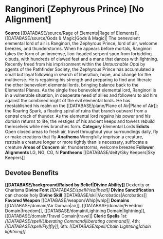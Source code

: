 ﻿---
ability:
- Dexterity
- Charisma
ability_boost:
- Dexterity
- Charisma
alignment: No Alignment
deity:
- '[[DATABASE/deity/Ranginori|Ranginori]]'
- '[[DATABASE/deity/Sky Keepers|SkyKeepers]]'
deity_category: Elemental Lords
divine_font: Heal
domain:
- '[[DATABASE/domain/Air Domain|Air]]'
- '[[DATABASE/domain/Freedom Domain|Freedom]]'
- '[[DATABASE/domain/Lightning Domain|Lightning]]'
- '[[DATABASE/domain/Travel Domain|Travel]]'
favored_weapon: '[[DATABASE/weapon/Whip|Whip]]'
follower_alignment:
- LG
- NG
- N
- CG
id: '106'
name: Ranginori
rarity: Common
skill:
- '[[DATABASE/skill/Acrobatics|Acrobatics]]'
source: '[[DATABASE/source/Rage of Elements|Rage of Elements]]'
type: Deity

---
# Ranginori (Zephyrous Prince) [No Alignment]

**Source** [[DATABASE/source/Rage of Elements|Rage of Elements]], [[DATABASE/source/Gods & Magic|Gods & Magic]] 
The benevolent elemental lord of air is Ranginori, the Zephyrous Prince, lord of air, welcome breezes, and thunderstorms. When he appears before mortals, Ranginori takes the form of an immense, lion-headed serpent spun from forbidding clouds, with hundreds of clawed feet and a mane that dances with lightning. Recently freed from his imprisonment within the _Untouchable Opal_ by agents of the Pathfinder Society, the Zephyrous Prince has accumulated a small but loyal following in search of liberation, hope, and change for the multiverse. He is regaining his strength and preparing to find and liberate the other benevolent elemental lords, bringing balance back to the Elemental Planes.
 As the single free benevolent elemental lord, Ranginori is in a vulnerable situation, in desperate need of allies and followers to aid him against the combined might of the evil elemental lords. He has reestablished his realm on the [[DATABASE/plane/Plane of Air|Plane of Air]]: the Roaring Spark, a floating spiral of ruins that branch outward from a central crack of thunder. As the elemental lord regains his power and his domain returns to life, the vestiges of his ancient keeps and towers rebuild themselves while new branches form.
**Category** Elemental Lords
**Edicts** Open closed areas to fresh air, travel throughout your surroundings daily, fly or make creations that fly
**Anathema** Wrongfully imprison a creature, restrain a creature longer or more tightly than is necessary, suffocate a creature
**Areas of Concern** air, thunderstorms, welcome breezes
**Follower Alignments** LG, NG, CG, N
**Pantheons** [[DATABASE/deity/Sky Keepers|Sky Keepers]]

## Devotee Benefits

**[[DATABASE/background/Raised by Belief|Divine Ability]]** Dexterity or Charisma
**Divine Font** _[[DATABASE/spell/Heal|heal]]_
**Divine Sanctification** can choose holy
**Divine Skill** [[DATABASE/skill/Acrobatics|Acrobatics]]
**Favored Weapon** [[DATABASE/weapon/Whip|whip]]
**Domains** [[DATABASE/domain/Air Domain|air]], [[DATABASE/domain/Freedom Domain|freedom]], [[DATABASE/domain/Lightning Domain|lightning]], [[DATABASE/domain/Travel Domain|travel]]
**Cleric Spells** 1st: _[[DATABASE/spell/Liberating Command|liberating command]]_, 4th: _[[DATABASE/spell/Fly|fly]]_, 6th: _[[DATABASE/spell/Chain Lightning|chain lightning]]_